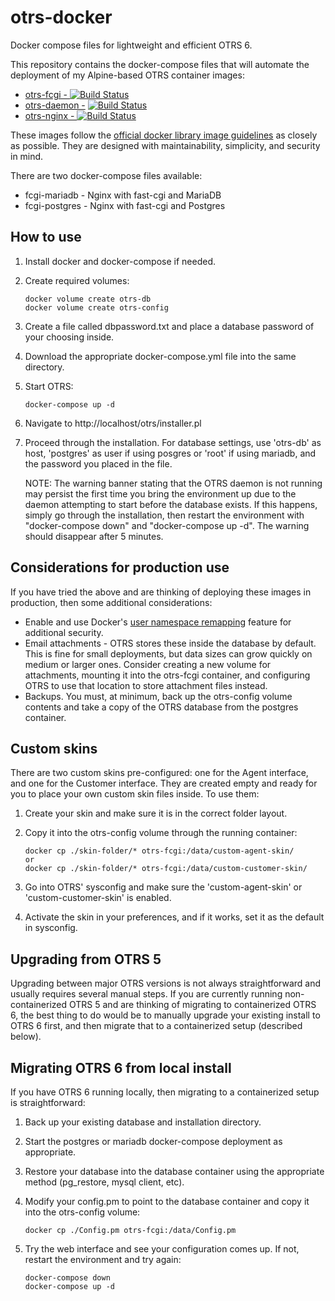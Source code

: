 # otrs-docker
Docker compose files for lightweight and efficient OTRS 6.

This repository contains the docker-compose files that will automate the deployment of my Alpine-based OTRS container images:

 * [otrs-fcgi - ](https://github.com/snw35/otrs-fcgi) [![Build Status](https://travis-ci.org/snw35/otrs-fcgi.svg?branch=master)](https://travis-ci.org/snw35/otrs-fcgi)
 * [otrs-daemon -](https://github.com/snw35/otrs-daemon) [![Build Status](https://travis-ci.org/snw35/otrs-daemon.svg?branch=master)](https://travis-ci.org/snw35/otrs-daemon)
 * [otrs-nginx - ](https://github.com/snw35/otrs-nginx) [![Build Status](https://travis-ci.org/snw35/otrs-nginx.svg?branch=master)](https://travis-ci.org/snw35/otrs-nginx)

These images follow the [official docker library image guidelines](https://github.com/docker-library/official-images) as closely as possible. They are designed with maintainability, simplicity, and security in mind.

There are two docker-compose files available:

 * fcgi-mariadb - Nginx with fast-cgi and MariaDB
 * fcgi-postgres - Nginx with fast-cgi and Postgres


## How to use

 1. Install docker and docker-compose if needed.
 1. Create required volumes:

    ```
    docker volume create otrs-db
    docker volume create otrs-config
    ```

 1. Create a file called dbpassword.txt and place a database password of your choosing inside.
 1. Download the appropriate docker-compose.yml file into the same directory.
 1. Start OTRS:

    ```
    docker-compose up -d
    ```

 1. Navigate to http://localhost/otrs/installer.pl

 1. Proceed through the installation. For database settings, use 'otrs-db' as host, 'postgres' as user if using posgres or 'root' if using mariadb, and the password you placed in the file.

    NOTE: The warning banner stating that the OTRS daemon is not running may persist the first time you bring the environment up due to the daemon attempting to start before the database exists. If this happens, simply go through the installation, then restart the environment with "docker-compose down" and "docker-compose up -d". The warning should disappear after 5 minutes.

## Considerations for production use

If you have tried the above and are thinking of deploying these images in production, then some additional considerations:

 * Enable and use Docker's [user namespace remapping](https://docs.docker.com/engine/security/userns-remap) feature for additional security.
 * Email attachments - OTRS stores these inside the database by default. This is fine for small deployments, but data sizes can grow quickly on medium or larger ones. Consider creating a new volume for attachments, mounting it into the otrs-fcgi container, and configuring OTRS to use that location to store attachment files instead.
 * Backups. You must, at minimum, back up the otrs-config volume contents and take a copy of the OTRS database from the postgres container.


## Custom skins

There are two custom skins pre-configured: one for the Agent interface, and one for the Customer interface. They are created empty and ready for you to place your own custom skin files inside. To use them:

 1. Create your skin and make sure it is in the correct folder layout.
 1. Copy it into the otrs-config volume through the running container:

    ```
    docker cp ./skin-folder/* otrs-fcgi:/data/custom-agent-skin/
    or
    docker cp ./skin-folder/* otrs-fcgi:/data/custom-customer-skin/
    ```

 1. Go into OTRS' sysconfig and make sure the 'custom-agent-skin' or 'custom-customer-skin' is enabled.
 1. Activate the skin in your preferences, and if it works, set it as the default in sysconfig.

## Upgrading from OTRS 5

Upgrading between major OTRS versions is not always straightforward and usually requires several manual steps. If you are currently running non-containerized OTRS 5 and are thinking of migrating to containerized OTRS 6, the best thing to do would be to manually upgrade your existing install to OTRS 6 first, and then migrate that to a containerized setup (described below).

## Migrating OTRS 6 from local install

If you have OTRS 6 running locally, then migrating to a containerized setup is straightforward:
 1. Back up your existing database and installation directory.
 1. Start the postgres or mariadb docker-compose deployment as appropriate.
 1. Restore your database into the database container using the appropriate method (pg_restore, mysql client, etc).
 1. Modify your config.pm to point to the database container and copy it into the otrs-config volume:

    ```
    docker cp ./Config.pm otrs-fcgi:/data/Config.pm
    ```

 1. Try the web interface and see your configuration comes up. If not, restart the environment and try again:

    ```
    docker-compose down
    docker-compose up -d
    ```
